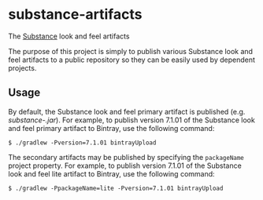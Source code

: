 # substance-artifacts

The [Substance](https://github.com/kirill-grouchnikov/substance) look and feel artifacts

The purpose of this project is simply to publish various Substance look and feel artifacts to a public repository so they can be easily used by dependent projects.

## Usage

By default, the Substance look and feel primary artifact is published (e.g. _substance-<version>.jar_).  For example, to publish version 7.1.01 of the Substance look and feel primary artifact to Bintray, use the following command:

    $ ./gradlew -Pversion=7.1.01 bintrayUpload

The secondary artifacts may be published by specifying the `packageName` project property.  For example, to publish version 7.1.01 of the Substance look and feel lite artifact to Bintray, use the following command:

    $ ./gradlew -PpackageName=lite -Pversion=7.1.01 bintrayUpload
